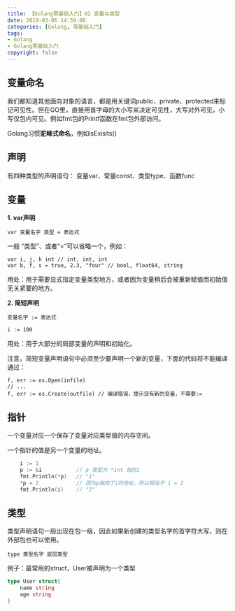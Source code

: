 ```yaml
---
title: 【Golang零基础入门】02 变量与类型
date: 2019-03-06 14:59:08
categories: [Golang, 零基础入门]
tags:
- Golang
- Golang零基础入门
copyright: false
---
```


## 变量命名
我们都知道其他面向对象的语言，都是用关键词public、private、protected来标记可见性。但在GO里，直接用首字母的大小写来决定可见性，大写对外可见，小写仅包内可见。例如fmt包的Printf函数在fmt包外部访问。

Golang习惯**驼峰式命名**，例如isExisits()

<!--more-->

## 声明

有四种类型的声明语句：
变量var、常量const、类型type、函数func

## 变量

**1. var声明**

`var 变量名字 类型 = 表达式`

一般 “类型”、或者“=”可以省略一个，例如：

```
var i, j, k int // int, int, int
var b, f, s = true, 2.3, "four" // bool, float64, string
```

用处：用于需要显式指定变量类型地方，或者因为变量稍后会被重新赋值而初始值无关紧要的地方。

**2. 简短声明**

`变量名字 := 表达式`

```
i := 100
```

用处：用于大部分的局部变量的声明和初始化。

注意，简短变量声明语句中必须至少要声明一个新的变量，下面的代码将不能编译通过：

```
f, err := os.Open(infile)
// ...
f, err := os.Create(outfile) // 编译错误，提示没有新的变量，不需要:=
```

## 指针

一个变量对应一个保存了变量对应类型值的内存空间。

一个指针的值是另一个变量的地址。

```go
    i := 1
    p := &i           // p 类型为 *int 指向i
    fmt.Println(*p)   // "1"
    *p = 2            // 因为p指向了i的地址，所以相当于 i = 2
    fmt.Println(i)    // "2"
```

## 类型
类型声明语句一般出现在包一级，因此如果新创建的类型名字的首字符大写，则在外部包也可以使用。

`type 类型名字 底层类型`

例子：最常用的struct，User被声明为一个类型

```go
type User struct{
    name string
    age string
}
```



